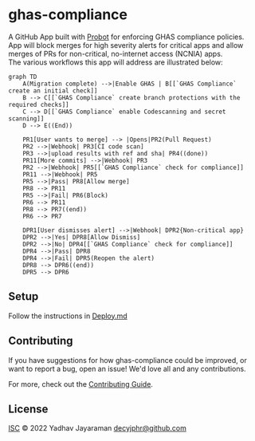 # ghas-compliance

A GitHub App built with [Probot](https://github.com/probot/probot) for enforcing GHAS compliance policies.  
App will block merges for high severity alerts for critical apps and allow merges of PRs for non-critical, no-internet access (NCNIA) apps.  
The various workflows this app will address are illustrated below:


```mermaid
graph TD
    A(Migration complete) -->|Enable GHAS | B[[`GHAS Compliance` create an initial check]]
    B --> C[[`GHAS Compliance` create branch protections with the required checks]]
    C --> D[[`GHAS Compliance` enable Codescanning and secret scanning]]
    D --> E((End))

    PR1[User wants to merge] --> |Opens|PR2(Pull Request)
    PR2 -->|Webhook| PR3[CI code scan]
    PR3 -->|upload results with ref and sha| PR4((done))
    PR11[More commits] -->|Webhook| PR3
    PR2 -->|Webhook| PR5[[`GHAS Compliance` check for compliance]]
    PR11 -->|Webhook| PR5
    PR5 -->|Pass| PR8[Allow merge]
    PR8 --> PR11
    PR5 -->|Fail| PR6(Block)
    PR6 --> PR11
    PR8 --> PR7((end))
    PR6 --> PR7

    DPR1[User dismisses alert] -->|Webhook| DPR2{Non-critical app}
    DPR2 -->|Yes| DPR8[Allow Dismiss]
    DPR2 -->|No| DPR4[[`GHAS Compliance` check for compliance]]
    DPR4 -->|Pass| DPR8
    DPR4 -->|Fail| DPR5(Reopen the alert)
    DPR8 --> DPR6((end))
    DPR5 --> DPR6
```
## Setup

Follow the instructions in [Deploy.md](docs/deploy.md)

## Contributing

If you have suggestions for how ghas-compliance could be improved, or want to report a bug, open an issue! We'd love all and any contributions.

For more, check out the [Contributing Guide](CONTRIBUTING.md).

## License

[ISC](LICENSE) © 2022 Yadhav Jayaraman <decyjphr@github.com>
